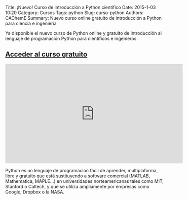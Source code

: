Title: ¡Nuevo! Curso de introducción a Python científico
Date: 2015-1-03 10:20
Category: Cursos
Tags: python
Slug: curso-python
Authors: CAChemE
Summary: Nuevo curso online gratuito de introducción a Python para ciencia e ingeniería

Ya disponible el nuevo curso de Python online y gratuito de introducción al lenguaje de programación Python para científicos e ingenieros.

## [Acceder al curso gratuito](http://cacheme.org/curso-online-python-cientifico-ingenieros/)

<iframe width="560" height="315" src="https://www.youtube.com/embed/nYtNq2D-new?rel=0&amp;controls=0&amp;showinfo=0" frameborder="0" allowfullscreen></iframe>

Python es un lenguaje de programación fácil de aprender, multiplaforma, libre y gratuito que está sustituyendo a software comercial (MATLAB, Mathematica, MAPLE…) en universidades norteamericanas tales como MIT, Stanford o Caltech, y que se utiliza ampliamente por empresas como Google, Dropbox o la NASA.

